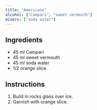 ```yaml
---
title: "Americano"
alcohol: ["Campari", "sweet vermouth"]
mixers: ["soda water"]
---
```


## Ingredients

- 45 ml Campari
- 45 ml sweet vermouth
- 45 ml soda water
- 1/2 orange slice

## Instructions

1. Build in rocks glass over ice.
2. Garnish with orange slice.
